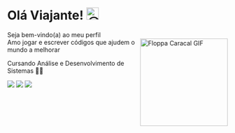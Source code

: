 # Olá Viajante! <img src="https://github.com/wervlad/wervlad/assets/24524555/766d336d-b87d-44ba-807c-c51de2bc6b4d" width="28px" alt="😉"></h1> Seja bem-vindo(a) ao meu perfil 
<div> <img align="right" alt="Floppa Caracal GIF" src= "https://i.pinimg.com/564x/0c/93/50/0c9350bb74ac8862883fd9f08a9a82c9.jpg" = width="200" height="200" /> </div>
  Amo jogar e escrever códigos que ajudem o mundo a melhorar 
  
  Cursando Análise e Desenvolvimento de Sistemas :man_technologist:
 
<div> 
  <a href="https://www.instagram.com/juniorbenz777/" target="_blank"><img src="https://img.shields.io/badge/-Instagram-%23E4405F?style=for-the-badge&logo=instagram&logoColor=white" target="_blank"></a>
  <a href = "mailto:henriquequeiroz.ads@hotmail.com"><img src="https://img.shields.io/badge/Microsoft_Outlook-0078D4?style=for-the-badge&logo=microsoft-outlook&logoColor=white" target="_blank"></a>
  <a href="https://www.linkedin.com/in/henriquequeirozads/" target="_blank"><img src="https://img.shields.io/badge/-LinkedIn-%230077B5?style=for-the-badge&logo=linkedin&logoColor=white" target="_blank"></a> 
 
</div>



